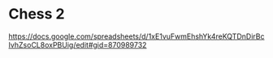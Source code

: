 # Chess 2

https://docs.google.com/spreadsheets/d/1xE1vuFwmEhshYk4reKQTDnDirBcIvhZsoCL8oxPBUig/edit#gid=870989732